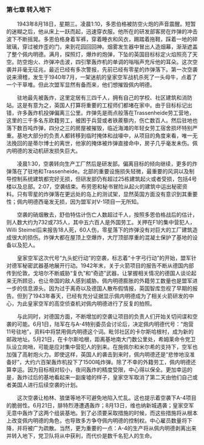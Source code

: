 ### 第七章  转入地下

　　1943年8月18日，星期三。凌晨1:10，多恩伯格被防空火炮的声音震醒。短暂的迷糊之后，他从床上一跃而起，迅速穿衣服。他所在的研发部客房在炸弹的冲击波下不断摇晃。多恩伯格身着军裤，穿着睡衣和风衣，踢踏着拖鞋，踩着一地的碎玻璃，穿过被炸歪的门，来到花园回回神。烟雾发生器中冒出人造烟幕，渐渐遮盖了整个佩内明德。满月，探照灯，爆炸的炮弹，下坠的英国目标标定火焰照亮了天空。防空炮火、炸弹冲击波，四引擎轰炸机的单调的嗡嗡声充斥他的耳朵。这次空袭并非毫无征兆，最近已经有多次警报，先前已经有零星的炸弹落下。第一次空袭说来滑稽，发生于1940年7月，一架迷航的皇家空军战机杀死了一头母牛，点着了一个干草堆。但此次盟军显然有备而来，他们想摧毁佩内明德。

　　驻地最先被轰炸，这里定居有三四千人，拥有自己的学校、社区建筑和消防站。这是有意为之，英国人打算将重要的工程师们都堵在家中。由于目标标记出错，许多轰炸机投弹偏离三公里。炸弹先是雨点般落在Trassenheide劳工营地，这里的三千多名东欧籍劳工，被困于兵营或者铁蒺藜内，伤亡数百人。然后驻地也落下数百吨炸弹，四分之三的房屋被摧毁，临近海滩的年轻女劳工宿舍损坏特别严重。基地大部分的负责人都转移到临时掩体和战壕中，从项目的角度来看，唯一无法挽回的是蒂尔博士的离世，他家的掩体被炸弹直接命中，房子几乎毫发未伤。佩内明德的发动机研发损失巨大。

　　凌晨1:30，空袭转向生产工厂然后是研发部。偏离目标的倾向继续，更多的炸弹落在了驻地和Trassenheide。北部的重要设施损失轻微，最重要的风洞以及制导控制系统建筑都完好无损，但研发部仍有超过25栋建筑起火或者受损，包括4号楼以及总部。2:07，空袭结束。布劳恩和秘书冒险从起火的建筑中运出秘密资料。只有零星的炸弹落在更远处的岛上的测试架，显然英国方面没有意识到其重要性；佩内明德西毫发无损，因为盟军对V-1项目一无所知。

　　空袭的硝烟散去，舒伯特估计伤亡人数超过千人，按照多恩伯格战后的估计，则人数大约为732或735人，其中五六百人是外国劳工。关押在F1的集中营犯人，Willi Steimel后来报告18人死，60人伤，零星落下的炸弹没有对巨大的工厂建筑造成很大的损伤。炸弹大都在屋顶上空爆炸，大厅顶部厚重的混凝土保护了基地的设备以及犯人。

　　皇家空军这次代号“九头蛇行动”的空袭，标志着“十字弓行动”的开始，盟军针对德军秘密武器基地展开行动。1942年末，关于火箭项目的报告不断从德国内部传到伦敦，戈培尔不断威胁“复仇”和“奇迹”武器，让掌握相关情况的德国人谈论起来无所顾忌，也让帝国的敌人感到威胁。佩内明德膨胀的外籍劳工数量也是盟军进一步的信息源头。因为过于离奇以及德国人散布假情报，英国智库忽视了早期的报告。但到了1943年春天，已经有充分证据显示佩内明德成为了相关火箭研发的中心，为此皇家空军的高空侦查机对佩内明德进行了反复的拍照。

　　与此同时，对德国方面，不断增加的空袭让项目的负责人们开始关切间谍和空袭的可能。6月1日，陆军在与A-4特别委员会讨论后，决定佩内明德代号：“炮营11号驻地”，资料中将禁用佩内明德这个词。毗邻社区的卡尔斯哈根村，成为新的邮政地址。5月21日，在卡尔斯哈根，距离基地南大门数公里处，希姆莱命令党卫队设立岗哨，可能是应对集中营犯人的到来。在施佩尔和米尔希的支持下，空军也加强了高射炮火力。即使这样，英国人的袭击到来时，佩内明德还是“悲惨地没准备好”，大约六百架轰炸机投下了1500吨炸弹。除了不幸的外籍劳工，佩内明德还算幸运。因为目标相对较小，夜间轰炸的精度受限，中心得以保全。更加幸运的是，轰炸过后的基地看起来一副废墟的样子，皇家空军取消了第二天由他们自己或者美国人进行后续空袭的计划。

　　这次空袭让柏林、狼堡等地不可避免地陷入忙乱。这也提示着空袭下A-4项目的脆弱性。6月21日，腓特烈港遭遇轰炸；8月13日，维也纳新城遇袭；皇家空军无意中轰炸了这两个组装基地。到了必须要采取措施的时候，而这些措施将从根本上改变佩内明德的角色，也导致多方争夺佩内明德的控制权。中心雇员数量将下降，并将被广为疏散。当然，更为重要的一点：A-4的生产将从佩内明德剥离出来并转入地下，党卫队将从中获利，而代价是数千名犯人的生命。
